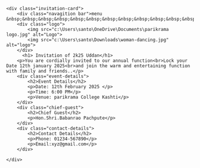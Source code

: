<!DOCTYPE html>
<html lang="en">
<head>
    <meta charset="UTF-8">
    <meta name="viewport" content="width=device-width, initial-scale=1.0">
    <title>Annual Function Invitation</title>
    <link rel="stylesheet" href="style.css">
</head>
<body>
    
    <div class="invitation-card">
        <div class="navagition bar">menu &nbsp;&nbsp;&nbsp;&nbsp;&nbsp;&nbsp;&nbsp;&nbsp;&nbsp;&nbsp;&nbsp;&nbsp;&nbsp;&nbsp;&nbsp;&nbsp;&nbsp;&nbsp;&nbsp;&nbsp;&nbsp;&nbsp;&nbsp;&nbsp;&nbsp;&nbsp;&nbsp;&nbsp;search</div>
        <div class="logo">
            <img src="c:\Users\santo\OneDrive\Documents\parikrama logo.jpg" alt="Logo">
            <img src="c:\Users\santo\Downloads\woman-dancing.jpg" alt="logo">
        </div>
          <h1> Invitation of 2k25 Uddan</h1>
        <p>You are cordially invited to our annual function<br>Lock your Date 12th january 2025<br>and join the warm and entertaining function with family and friends..</p>
        <div class="event-details">
            <h2>Event Details</h2>
            <p>Date: 12th February 2025 </p>
            <p>Time: 6:00 PM</p>
            <p>Venue: parikrama College Kashti</p>
        </div>
        <div class="chief-guest">
            <h2>Chief Guest</h2>
            <p>Hon.Shri.Babanrao Pachpute</p>
        </div>
        <div class="contact-details">
            <h2>Contact Details</h2>
            <p>Phone: 01234-567890</p>
            <p>Email:xyz@gmail.com</p>
        </div>
       
    </div>
</body>
</html>

